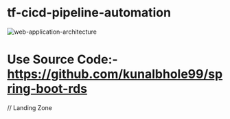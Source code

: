 # **tf-cicd-pipeline-automation**

![web-application-architecture](https://github.com/kunalbhole99/tf-cicd-pipeline-automation/assets/113830783/4d1c3fd7-8b77-48b4-8ffa-c874c9ae185a)


# Use Source Code:- https://github.com/kunalbhole99/spring-boot-rds

// Landing Zone
